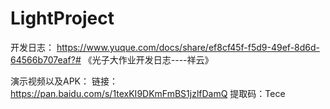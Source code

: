 # LightProject
开发日志：
https://www.yuque.com/docs/share/ef8cf45f-f5d9-49ef-8d6d-64566b707eaf?# 《光子大作业开发日志----祥云》

演示视频以及APK：
链接：https://pan.baidu.com/s/1texKI9DKmFmBS1jzlfDamQ 
提取码：Tece
